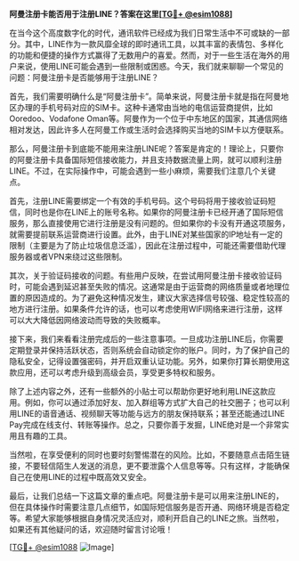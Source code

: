 **阿曼注册卡能否用于注册LINE？答案在这里[[TG💪+ @esim1088](https://t.me/s/esim1088)]**

在当今这个高度数字化的时代，通讯软件已经成为我们日常生活中不可或缺的一部分。其中，LINE作为一款风靡全球的即时通讯工具，以其丰富的表情包、多样化的功能和便捷的操作方式赢得了无数用户的喜爱。然而，对于一些生活在海外的用户来说，使用LINE可能会遇到一些限制或困惑。今天，我们就来聊聊一个常见的问题：阿曼注册卡是否能够用于注册LINE？

首先，我们需要明确什么是“阿曼注册卡”。简单来说，阿曼注册卡就是指在阿曼地区办理的手机号码对应的SIM卡。这种卡通常由当地的电信运营商提供，比如Ooredoo、Vodafone Oman等。阿曼作为一个位于中东地区的国家，其通信网络相对发达，因此许多人在阿曼工作或生活时会选择购买当地的SIM卡以方便联系。

那么，阿曼注册卡到底能不能用来注册LINE呢？答案是肯定的！理论上，只要你的阿曼注册卡具备国际短信接收能力，并且支持数据流量上网，就可以顺利注册LINE。不过，在实际操作中，可能会遇到一些小麻烦，需要我们注意几个关键点。

首先，注册LINE需要绑定一个有效的手机号码。这个号码将用于接收验证码短信，同时也是你在LINE上的账号名称。如果你的阿曼注册卡已经开通了国际短信服务，那么直接使用它进行注册是没有问题的。但如果你的卡没有开通这项服务，就需要提前联系运营商进行设置。此外，由于LINE对某些国家的IP地址有一定的限制（主要是为了防止垃圾信息泛滥），因此在注册过程中，可能还需要借助代理服务器或者VPN来绕过这些限制。

其次，关于验证码接收的问题。有些用户反映，在尝试用阿曼注册卡接收验证码时，可能会遇到延迟甚至失败的情况。这通常是由于运营商的网络质量或者地理位置的原因造成的。为了避免这种情况发生，建议大家选择信号较强、稳定性较高的地方进行注册。如果条件允许的话，也可以考虑使用WIFI网络来进行注册，这样可以大大降低因网络波动而导致的失败概率。

接下来，我们来看看注册完成后的一些注意事项。一旦成功注册LINE后，你需要定期登录并保持活跃状态，否则系统会自动锁定你的账户。同时，为了保护自己的隐私安全，记得设置强密码，并开启双重认证功能。另外，如果你打算长期使用这款应用，还可以考虑升级到高级会员，享受更多特权和服务。

除了上述内容之外，还有一些额外的小贴士可以帮助你更好地利用LINE这款应用。例如，你可以通过添加好友、加入群组等方式扩大自己的社交圈子；也可以利用LINE的语音通话、视频聊天等功能与远方的朋友保持联系；甚至还能通过LINE Pay完成在线支付、转账等操作。总之，只要你善于发掘，LINE绝对是一个非常实用且有趣的工具。

当然啦，在享受便利的同时也要时刻警惕潜在的风险。比如，不要随意点击陌生链接，不要轻信陌生人发送的消息，更不要泄露个人信息等等。只有这样，才能确保自己在使用LINE的过程中既高效又安全。

最后，让我们总结一下这篇文章的重点吧。阿曼注册卡是可以用来注册LINE的，但在具体操作时需要注意几点细节，如国际短信服务是否开通、网络环境是否稳定等。希望大家能够根据自身情况灵活应对，顺利开启自己的LINE之旅。当然啦，如果还有其他疑问的话，欢迎随时留言讨论哦！

[[TG💪+ @esim1088](https://t.me/s/esim1088) ![Image](https://i.postimg.cc/4NQfJmqS/Snipaste-2025-05-13-00-14-12.png)]